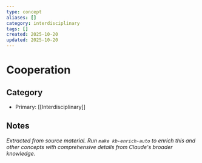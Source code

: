 ```yaml
---
type: concept
aliases: []
category: interdisciplinary
tags: []
created: 2025-10-20
updated: 2025-10-20
---
```


# Cooperation

## Category

- Primary: [[Interdisciplinary]]

## Notes

*Extracted from source material. Run `make kb-enrich-auto` to enrich this and other concepts with comprehensive details from Claude's broader knowledge.*
